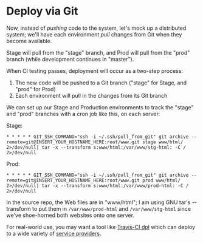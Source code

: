 # Deploy via Git

Now, instead of _pushing_ code to the system, let's mock up
a distributed system; we'll
have each environment _pull_ changes from Git when they
become available.

Stage will pull from the "stage" branch, and Prod will pull
from the "prod" branch (while development continues
in "master").

When CI testing passes, deployment will occur as a two-step process:
1. The new code will be pushed to a Git branch ("stage" for Stage, and "prod" for Prod)
2. Each environment will pull in the changes from its Git branch

We can set up our Stage and Production environments to track the "stage" and "prod" branches with a cron job like this, on each server:

Stage:
``` 
* * * * * GIT_SSH_COMMAND="ssh -i ~/.ssh/pull_from_git" git archive --remote=git@INSERT_YOUR_HOSTNAME_HERE:root/www.git stage www/html/ 2>/dev/null| tar -x --transform s:www/html:/var/www/stg-html: -C / 2>/dev/null

```

Prod:
```
* * * * * GIT_SSH_COMMAND="ssh -i ~/.ssh/pull_from_git" git archive --remote=git@INSERT_YOUR_HOSTNAME_HERE:root/www.git prod www/html/ 2>/dev/null| tar -x --transform s:www/html:/var/www/prod-html: -C / 2>/dev/null
```

In the source repo, the Web files are in "www/html"; I am using GNU tar's --transform
to put them in `/var/www/prod-html` and `/var/www/stg-html` since we've shoe-horned
both websites onto one server.

For real-world use, you may want a tool like [Travis-CI dpl](https://docs.gitlab.com/ce/ci/examples/deployment/README.html) 
which can deploy to a wide variety of [service providers](https://github.com/travis-ci/dpl#supported-providers). 

